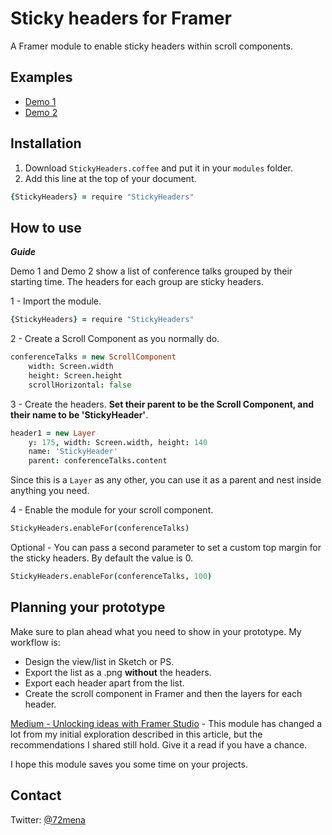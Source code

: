 # Sticky headers for Framer
A Framer module to enable sticky headers within scroll components.


## Examples
- [Demo 1](https://framer.cloud/peGYM/)
- [Demo 2](https://framer.cloud/bgIIg/)

## Installation

1. Download `StickyHeaders.coffee` and put it in your `modules` folder.
2. Add this line at the top of your document.
```coffeescript
{StickyHeaders} = require "StickyHeaders"
```

## How to use

***Guide***

Demo 1 and Demo 2 show a list of conference talks grouped by their starting time. The headers for each group are sticky headers.

1 - Import the module.
```coffeescript
{StickyHeaders} = require "StickyHeaders"
```


2 - Create a Scroll Component as you normally do.
```coffeescript
conferenceTalks = new ScrollComponent
	width: Screen.width
	height: Screen.height
	scrollHorizontal: false
```


3 - Create the headers. **Set their parent to be the Scroll Component, and their name to be 'StickyHeader'**.
```coffeescript
header1 = new Layer
	y: 175, width: Screen.width, height: 140
	name: 'StickyHeader'
	parent: conferenceTalks.content
```
Since this is a `Layer` as any other, you can use it as a parent and nest inside anything you need.


4 - Enable the module for your scroll component.
```coffeescript
StickyHeaders.enableFor(conferenceTalks)
```


Optional - You can pass a second parameter to set a custom top margin for the sticky headers. By default the value is 0.
```coffeescript
StickyHeaders.enableFor(conferenceTalks, 100)
```


## Planning your prototype
Make sure to plan ahead what you need to show in your prototype. My workflow is:
- Design the view/list in Sketch or PS.
- Export the list as a .png **without** the headers.
- Export each header apart from the list.
- Create the scroll component in Framer and then the layers for each header.

[Medium - Unlocking ideas with Framer Studio](https://medium.com/@72mena/unlocking-ideas-with-framer-studio-790b5e9c249f) - This module has changed a lot from my initial exploration described in this article, but the recommendations I shared still hold. Give it a read if you have a chance.

I hope this module saves you some time on your projects.

## Contact
Twitter: [@72mena](http://twitter.com/72mena)
